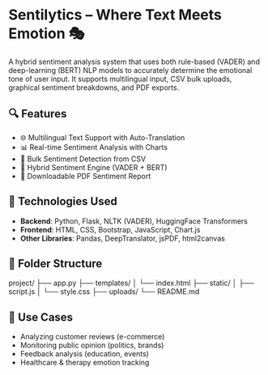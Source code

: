 # Sentilytics – Where Text Meets Emotion 🎭

A hybrid sentiment analysis system that uses both rule-based (VADER) and deep-learning (BERT) NLP models to accurately determine the emotional tone of user input. It supports multilingual input, CSV bulk uploads, graphical sentiment breakdowns, and PDF exports.

## 🔍 Features

- 🌐 Multilingual Text Support with Auto-Translation
- 📊 Real-time Sentiment Analysis with Charts
- 📁 Bulk Sentiment Detection from CSV
- 🤖 Hybrid Sentiment Engine (VADER + BERT)
- 📄 Downloadable PDF Sentiment Report

## 🧠 Technologies Used

- **Backend**: Python, Flask, NLTK (VADER), HuggingFace Transformers
- **Frontend**: HTML, CSS, Bootstrap, JavaScript, Chart.js
- **Other Libraries**: Pandas, DeepTranslator, jsPDF, html2canvas

## 📂 Folder Structure

project/
├── app.py
├── templates/
│ └── index.html
├── static/
│ ├── script.js
│ └── style.css
├── uploads/
└── README.md


## 📌 Use Cases

- Analyzing customer reviews (e-commerce)
- Monitoring public opinion (politics, brands)
- Feedback analysis (education, events)
- Healthcare & therapy emotion tracking


